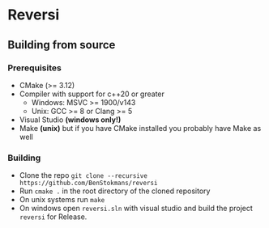 # Reversi
## Building from source
### Prerequisites
* CMake (>= 3.12)
* Compiler with support for c++20 or greater
  * Windows: MSVC >= 1900/v143
  * Unix: GCC >= 8 or Clang >= 5
* Visual Studio **(windows only!)**
* Make **(unix)** but if you have CMake installed you probably have Make as well

### Building
* Clone the repo `git clone --recursive https://github.com/BenStokmans/reversi`
* Run `cmake .` in the root directory of the cloned repository
* On unix systems run `make`
* On windows open `reversi.sln` with visual studio and build the project `reversi` for Release.